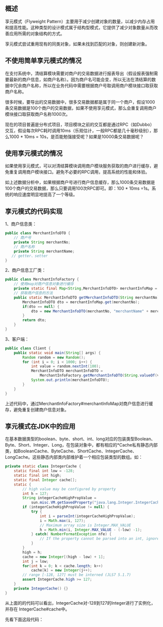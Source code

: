## 概述

享元模式（Flyweight Pattern）主要用于减少创建对象的数量，以减少内存占用和提高性能。这种类型的设计模式属于结构型模式，它提供了减少对象数量从而改善应用所需的对象结构的方式。

享元模式尝试重用现有的同类对象，如果未找到匹配的对象，则创建新对象。



## 不使用简单享元模式的情况

在支付系统中，清结算模块需要对商户的交易数据进行报表导出（假设报表强制需要最新的商户信息，如商户名称）。因为商户名可能会变，所以无法在清结算的数据中冗余商户名称，所以在业务代码中需要根据商户号取调用商户模块接口取获取商户名称。

很多时候，要导出的交易数据中，很多交易数据都是属于同一个商户，假设1000条交易数据是100个商户的交易数据，如果不使用享元模式，那么会重复调用商户模块接口取获取商户名称1000次。

现在的项目普遍是分布式项目，项目模块之前的交互都是通过RPC（如Dubbo）交互，假设每次RPC耗时调用10ms（乐观估计，一般RPC都是几十毫秒级别），那么1000 * 10ms = 10s，是否能勉强接受呢？如果是10000条交易数据呢？



## 使用享元模式的情况

如果使用享元模式，可以对清结算模块调用商户模块服务获取的商户进行缓存，避免重复调用商户模块接口。避免不必要的RPC调用，提高系统的性能和体验。

如上述数据分析中，如果根据商户号进行商户信息缓存，那么1000条交易数据是100个商户的交易数据，那么只要调用100次RPC即可。即：100 * 10ms =1s。系统的响应速度明显地提高了一个等级。



## 享元模式的代码实现

1、商户信息类：

```java
public class MerchantInfoDTO {
    // 商户号
    private String merchantNo;
    // 商户名称
    private String merchantName;
   // getter、setter
}
```

2、商户信息工厂类：

```java
public class MerchantInfoFactory {
    // 使用map对商户信息对象进行缓存
    private static final Map<String,MerchantInfoDTO> merchantInfoMap = new HashMap<>();
    // 获取商户信息的方法
    public static MerchantInfoDTO getMerchantInfoDTO(String merchantNo) {
        MerchantInfoDTO dto = merchantInfoMap.get(merchantNo);
        if(dto == null) {
            dto = new MerchantInfoDTO(merchantNo, "merchantName" + merchantNo);
        }
        return dto;
    }
}
```

3、客户端：

```java
public class Client {
	public static void main(String[] args) {
		Random random = new Random();
		for (int i = 0; i < 1000; i++) {
			int value = random.nextInt(100);
			MerchantInfoDTO merchantInfoDTO = 	
                MerchantInfoFactory.getMerchantInfoDTO(String.valueOf(value));
			System.out.println(merchantInfoDTO);
		}
	}
}
```

上述代码中，通过MerchantInfoFactory#merchantInfoMap对商户信息进行缓存，避免重复创建商户信息对象。



## 享元模式在JDK中的应用

在基本数据类型的boolean、byte、short、int、long对应的包装类型Boolean、Byte、Short、Integer、Long，在包装对象中，都有相应的*Cache私有静态内部类，如BooleanCache、ByteCache、ShortCache、IntegerCache、LongCache。这些静态内部类内部维护着一个相应包装类型的数组。如：

```java
private static class IntegerCache {
    static final int low = -128;
    static final int high;
    static final Integer cache[];
    static {
        // high value may be configured by property
        int h = 127;
        String integerCacheHighPropValue =
            sun.misc.VM.getSavedProperty("java.lang.Integer.IntegerCache.high");
        if (integerCacheHighPropValue != null) {
            try {
                int i = parseInt(integerCacheHighPropValue);
                i = Math.max(i, 127);
                // Maximum array size is Integer.MAX_VALUE
                h = Math.min(i, Integer.MAX_VALUE - (-low) -1);
            } catch( NumberFormatException nfe) {
                // If the property cannot be parsed into an int, ignore it.
            }
        }
        high = h;
        cache = new Integer[(high - low) + 1];
        int j = low;
        for(int k = 0; k < cache.length; k++)
            cache[k] = new Integer(j++);
        // range [-128, 127] must be interned (JLS7 5.1.7)
        assert IntegerCache.high >= 127;
    }
    private IntegerCache() {}
}
```

从上面的的代码可以看出，IntegerCache对-128到127的Integer进行了实例化，并存在 IntegerCache#cache中。

先看下面这段代码：

































